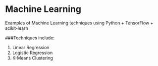 # Machine Learning 

Examples of Machine Learning techniques using Python + TensorFlow + scikit-learn

###Techniques include:

1. Linear Regression
2. Logistic Regression
3. K-Means Clustering
